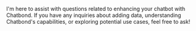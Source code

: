 I'm here to assist with questions related to enhancing your chatbot with Chatbond. If you have any inquiries about adding data, understanding Chatbond's capabilities, or exploring potential use cases, feel free to ask!